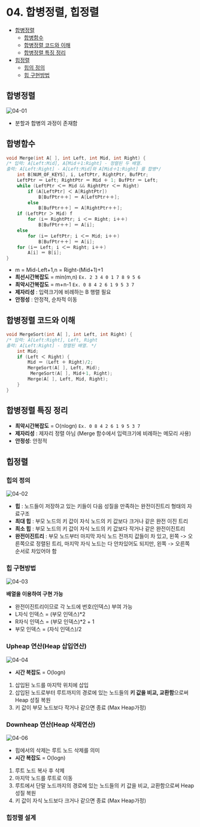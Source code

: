 # 04. 합병정렬, 힙정렬

- [합병정렬](#합병정렬)
    - [합병함수](#합병함수)
    - [합병정렬 코드와 이해](#합벙정렬-코드와-이해)
    - [합병정렬 특징 정리](#합병정렬-특징-정리)
- [힙정렬](#힙정렬)
    - [힙의 정의](#힙의-정의)
    - [힙 구현방법](#힙-구현방법)


## 합병정렬

![04-01](img/04/04-01.png)

- 분할과 합병의 과정이 존재함

## 합병함수

```c
void Merge(int A[ ], int Left, int Mid, int Right) { 
/* 입력: A[Left:Mid], A[Mid＋1:Right] - 정렬된 두 배열.
출력: A[Left:Right] - A[Left:Mid]와 A[Mid＋1:Right] 를 합병*/
    int B[NUM_OF_KEYS], i, LeftPtr, RightPtr, BufPtr;
    LeftPtr ＝ Left; RightPtr ＝ Mid ＋ 1; BufPtr ＝ Left;
    while (LeftPtr ＜＝ Mid && RightPtr ＜＝ Right)
        if (A[LeftPtr] ＜ A[RightPtr])
            B[BufPtr＋＋] ＝ A[LeftPtr＋＋];
        else 
            B[BufPtr＋＋] ＝ A[RightPtr＋＋];
    if (LeftPtr ＞ Mid) f
        for (i＝ RightPtr; i ＜＝ Right; i＋＋)
            B[BufPtr＋＋] ＝ A[i];
    else 
        for (i＝ LeftPtr; i ＜＝ Mid; i＋＋)
            B[BufPtr＋＋] ＝ A[i];
    for (i＝ Left; i ＜＝ Right; i＋＋)
        A[i] ＝ B[i];
}
```
- m = Mid-Left+1,n = Right-(Mid+1)+1
- **최선시간복잡도** = min(m,n) `Ex. 2 3 4 0 1 7 8 9 5 6`
- **최악시간복잡도** = m+n-1 `Ex. 0 8 4 2 6 1 9 5 3 7`
- **제자리성** : 입력크기에 비례하는 B 행렬 필요
- **안정성** : 안정적, 순차적 이동

## 합병정렬 코드와 이해

```c
void MergeSort(int A[ ], int Left, int Right) { 
/* 입력: A[Left:Right], Left, Right
출력: A[Left:Right] - 정렬된 배열. */
    int Mid;
    if (Left ＜ Right) {
        Mid ＝ (Left ＋ Right)/2;
        MergeSort(A[ ], Left, Mid);
         MergeSort(A[ ], Mid＋1, Right);
        Merge(A[ ], Left, Mid, Right);
    } 
}
```
## 합병정렬 특징 정리
- **최악시간복잡도** = O(nlogn) `Ex. 0 8 4 2 6 1 9 5 3 7`
- **제자리성** : 제자리 정렬 아님
    (Merge 함수에서 입력크기에 비례하는 메모리 사용)
- **안정성**: 안정적

## 힙정렬

### 힙의 정의

![04-02](img/04/04-02.png)

- **힙** : 노드들이 저장하고 있는 키들이 다음 성질을 만족하는 완전이진트리 형태의 자료구조
- **최대 힙** : 부모 노드의 키 값이 자식 노드의 키 값보다 크거나 같은 완전 이진 트리
- **최소 힙** : 부모 노드의 키 값이 자식 노드의 키 값보다 작거나 같은 완전이진트리
- **완전이진트리** : 부모 노드부터 마지막 자식 노드 전까지 값들이 차 있고, 왼쪽 -> 오른쪽으로 정렬된 트리, 마지막 자식 노드는 다 안차있어도 되지만, 왼쪽 -> 오른쪽 순서로 차있어야 함

### 힙 구현방법

![04-03](img/04/04-03.png)

**배열을 이용하여 구현 가능**
- 완전이진트리이므로 각 노드에 번호(인덱스) 부여 가능
- L자식 인덱스 = (부모 인덱스)*2
- R자식 인덱스 = (부모 인덱스)*2 + 1
- 부모 인덱스 = (자식 인덱스)/2

### Upheap 연산(Heap 삽입연산)

![04-04](img/04/04-04.png)

- **시간 복잡도** = O(logn)

1. 삽입된 노드를 마지막 위치에 삽입
2. 삽입된 노드로부터 루트까지의 경로에 있는 노드들의 **키 값을 비교, 교환함**으로써 Heap 성질 복원
3. 키 값이 부모 노드보다 작거나 같으면 종료 (Max Heap가정)


### Downheap 연산(Heap 삭제연산)

![04-06](img/04/04-06.png)

- 힙에서의 삭제는 루트 노드 삭제를 의미
- **시간 복잡도** = O(logn)

1. 루트 노드 복사 후 삭제
2. 마지막 노드를 루트로 이동
3. 루트에서 단말 노드까지의 경로에 있는 노드들의 키 값을 비교, 교환함으로써 Heap 성질 복원
4. 키 값이 자식 노드보다 크거나 같으면 종료 (Max Heap가정)

### 힙정렬 설계
